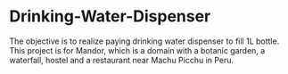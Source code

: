 # Drinking-Water-Dispenser
The objective is to realize paying drinking water dispenser to fill 1L bottle.
This project is for Mandor, which is a domain with a botanic garden, a waterfall, hostel and a restaurant near Machu Picchu in Peru.
